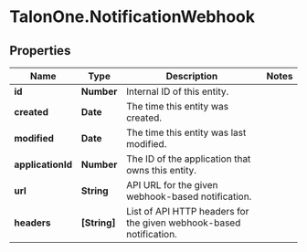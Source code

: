 # TalonOne.NotificationWebhook

## Properties

Name | Type | Description | Notes
------------ | ------------- | ------------- | -------------
**id** | **Number** | Internal ID of this entity. | 
**created** | **Date** | The time this entity was created. | 
**modified** | **Date** | The time this entity was last modified. | 
**applicationId** | **Number** | The ID of the application that owns this entity. | 
**url** | **String** | API URL for the given webhook-based notification. | 
**headers** | **[String]** | List of API HTTP headers for the given webhook-based notification. | 


